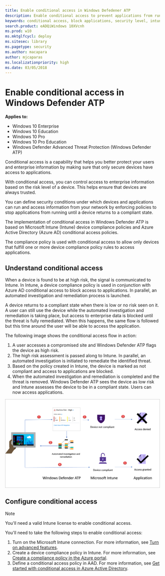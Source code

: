 ```yaml
---
title: Enable conditional access in Windows Defedener ATP
description: Enable conditional access to prevent applications from running if a device is considered at risk and an application is determined to be non-compliant.
keywords: conditional access, block applications, security level, intune,
search.product: eADQiWindows 10XVcnh
ms.prod: w10
ms.mktglfcycl: deploy
ms.sitesec: library
ms.pagetype: security
ms.author: macapara
author: mjcaparas
ms.localizationpriority: high
ms.date: 03/05/2018
---
```


# Enable conditional access in Windows Defender ATP 

**Applies to:**

- Windows 10 Enterprise
- Windows 10 Education
- Windows 10 Pro
- Windows 10 Pro Education
- Windows Defender Advanced Threat Protection (Windows Defender ATP)

Conditional access is a capability that helps you better protect your users and enterprise information by making sure that only secure devices have access to applications.

With conditional access, you can control access to enterprise information based on the risk level of a device. This helps ensure that devices are always trusted.

You can define security conditions under which devices and applications can run and access information from your network by enforcing policies to stop applications from running until a device returns to a compliant state. 

The implementation of conditional access in Windows Defender ATP is based on Microsoft Intune (Intune) device compliance policies and Azure Active Directory (Azure AD) conditional access policies. 

The compliance policy is used with conditional access to allow only devices that fulfill one or more device compliance policy rules to access applications. 

## Understand conditional access
When a device is found to be at high risk, the signal is communicated to Intune. In Intune, a device compliance policy is used in conjunction with Azure AD conditional access to block access to applications. In parallel,  an automated investigation and remediation process is launched.

A device returns to a compliant state when there is low or no risk seen on it. A user can still use the device while the automated investigation and remediation is taking place, but access to enterprise data is blocked until the threat is fully remediated. When this happens, the same flow is followed but this time around the user will be able to access the application.

The following image shows the conditional access flow in action:

1. A user accesses a compromised site and Windows Defender ATP flags the device as high risk.
2. The high risk assessment is passed along to Intune. In parallel, an automated investigation is initiated to remediate the identified threat.
3. Based on the policy created in Intune, the device is marked as not compliant and access to applications are blocked.
4. When the automated investigation and remediation is completed and the threat is removed. Windows Defender ATP sees the device as low risk and Intune assesses the device to be in a compliant state. Users can now access applications.

![Image of conditional access](images/atp-conditional-access-numbered.png)

 ## Configure conditional access
> [!NOTE] 
> You'll need a valid Intune license to enable conditional access.

You'll need to take the following steps to enable conditional access:

1. Turn on the Microsoft Intune connection. For more information, see [Turn on advanced features](advanced-features-windows-defender-advanced-threat-protection.md). 
2. Create a device compliance policy in Intune. For more information, see [Create a compliance policy in the Azure portal](https://docs.microsoft.com/en-us/intune/compliance-policy-create-windows#create-a-compliance-policy-in-the-azure-portal).
3. Define a conditional access policy in AAD. For more information, see [Get started with conditional access in Azure Active Directory](https://docs.microsoft.com/en-us/azure/active-directory/active-directory-conditional-access-azure-portal-get-started).


